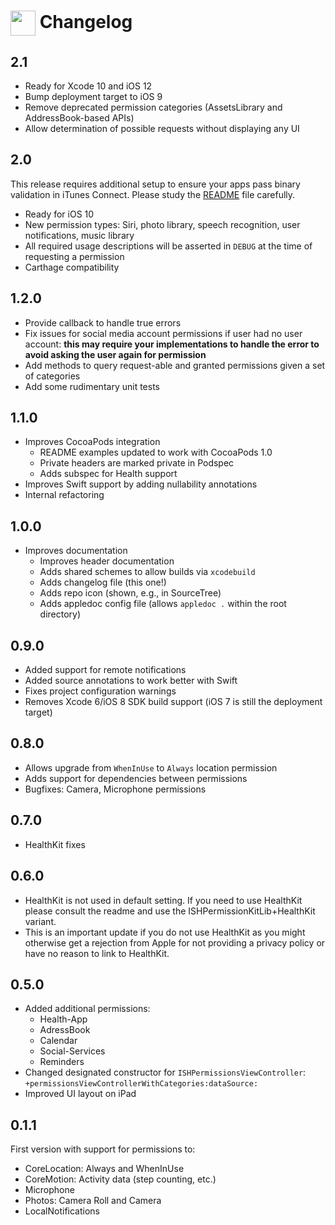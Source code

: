 # <img src="icon.png" align="center" width="40" height="40"> Changelog

## 2.1

* Ready for Xcode 10 and iOS 12
* Bump deployment target to iOS 9
* Remove deprecated permission categories (AssetsLibrary and AddressBook-based APIs)
* Allow determination of possible requests without displaying any UI

## 2.0

This release requires additional setup to ensure your apps pass binary validation in iTunes Connect. Please study the [README](/README.md) file carefully.

* Ready for iOS 10
* New permission types: Siri, photo library, speech recognition,
  user notifications, music library
* All required usage descriptions will be asserted in `DEBUG` at the time of requesting a permission
* Carthage compatibility

## 1.2.0

* Provide callback to handle true errors
* Fix issues for social media account permissions if user had no user account:
  **this may require your implementations to handle the error to avoid asking the user
  again for permission**
* Add methods to query request-able and granted permissions given a set of categories
* Add some rudimentary unit tests

## 1.1.0

* Improves CocoaPods integration
  * README examples updated to work with CocoaPods 1.0
  * Private headers are marked private in Podspec
  * Adds subspec for Health support
* Improves Swift support by adding nullability annotations
* Internal refactoring

## 1.0.0

* Improves documentation
  * Improves header documentation
  * Adds shared schemes to allow builds via `xcodebuild`
  * Adds changelog file (this one!)
  * Adds repo icon (shown, e.g., in SourceTree)
  * Adds appledoc config file (allows `appledoc .` within the root directory)

## 0.9.0

* Added support for remote notifications
* Added source annotations to work better with Swift
* Fixes project configuration warnings
* Removes Xcode 6/iOS 8 SDK build support (iOS 7 is still the deployment target)

## 0.8.0

* Allows upgrade from `WhenInUse` to `Always` location permission
* Adds support for dependencies between permissions
* Bugfixes: Camera, Microphone permissions

## 0.7.0

* HealthKit fixes

## 0.6.0

* HealthKit is not used in default setting. If you need to use HealthKit please consult the readme and use the ISHPermissionKitLib+HealthKit variant.
* This is an important update if you do not use HealthKit as you might otherwise get a rejection from Apple for not providing a privacy policy or have no reason to link to HealthKit.

## 0.5.0

* Added additional permissions:
  * Health-App
  * AdressBook
  * Calendar
  * Social-Services
  * Reminders
* Changed designated constructor for `ISHPermissionsViewController`: `+permissionsViewControllerWithCategories:dataSource:`
* Improved UI layout on iPad

## 0.1.1

First version with support for permissions to:

* CoreLocation: Always and WhenInUse
* CoreMotion: Activity data (step counting, etc.)
* Microphone
* Photos: Camera Roll and Camera
* LocalNotifications
